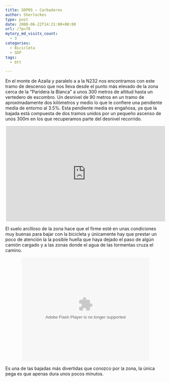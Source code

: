 ```yaml
---
title: SDP05 – Carbadores
author: Sherlockes
type: post
date: 2008-06-22T14:21:00+00:00
url: /?p=78
mytory_md_visits_count:
  - 3
categories:
  - Bicicleta
  - SDP
tags:
  - btt

---
```

En el monte de Azaila y paralelo a a la N232 nos encontramos con este tramo de descenso que nos lleva desde el punto más elevado de la zona cerca de la "Paridera la Blanca" a unos 300 metros de altitud hasta un vertedero de escombro. Un desnivel de 90 metros en un tramo de aproximadamente dos kilómetros y medio lo que le confiere una pendiente media de entorno al 3.5%. Esta pendiente media es engañosa, ya que la bajada está compuesta de dos tramos unidos por un pequeño ascenso de unos 300m en los que recuperamos parte del desnivel recorrido.

<center>
  </p> 
  
  <p>
    <iframe width="500" height="300" frameborder="0" scrolling="no" marginheight="0" marginwidth="0" src="http://maps.google.es/maps/ms?ie=UTF8&hl=es&t=k&s=AARTsJqXGqoo6_3AIdoqMIkwhxP3oAERtw&msa=0&msid=111152816132524459472.000450153352b3e0f9536&ll=41.329711,-0.489922&spn=0.019336,0.042915&z=14&output=embed"></iframe>
  </p>
  
  <p>
    </center>
  </p>
  
  <p>
    El suelo arcilloso de la zona hace que el firme esté en unas condiciones muy buenas para bajar con la bicicleta y únicamente hay que prestar un poco de atención la la posible huella que haya dejado el paso de algún camión cargado y a las zonas donde el agua de las tormentas cruza el camino.
  </p>
  
  <p>
    <center>
      <embed id="VideoPlayback" style="width:400px;height:326px" allowFullScreen="true" src="http://video.google.com/googleplayer.swf?docid=-5670011869885732071&hl=es&fs=true" type="application/x-shockwave-flash">
      </embed>
    </center>
  </p>
  
  <p>
    Es una de las bajadas más divertidas que conozco por la zona, la única pega es que apenas dura unos pocos minutos.
  </p>